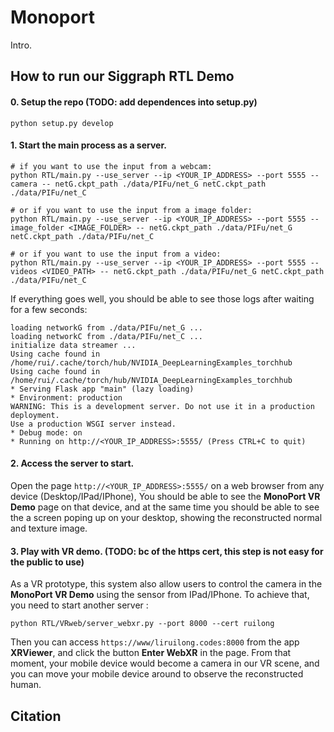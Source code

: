 # Monoport

Intro.

## How to run our Siggraph RTL Demo

#### 0. Setup the repo (TODO: add dependences into setup.py)
```
python setup.py develop
```

#### 1. Start the main process as a server. 
```
# if you want to use the input from a webcam:
python RTL/main.py --use_server --ip <YOUR_IP_ADDRESS> --port 5555 --camera -- netG.ckpt_path ./data/PIFu/net_G netC.ckpt_path ./data/PIFu/net_C

# or if you want to use the input from a image folder:
python RTL/main.py --use_server --ip <YOUR_IP_ADDRESS> --port 5555 --image_folder <IMAGE_FOLDER> -- netG.ckpt_path ./data/PIFu/net_G netC.ckpt_path ./data/PIFu/net_C

# or if you want to use the input from a video:
python RTL/main.py --use_server --ip <YOUR_IP_ADDRESS> --port 5555 --videos <VIDEO_PATH> -- netG.ckpt_path ./data/PIFu/net_G netC.ckpt_path ./data/PIFu/net_C
```

If everything goes well, you should be able to see those logs after waiting for a few seconds:

    loading networkG from ./data/PIFu/net_G ...
    loading networkC from ./data/PIFu/net_C ...
    initialize data streamer ...
    Using cache found in /home/rui/.cache/torch/hub/NVIDIA_DeepLearningExamples_torchhub
    Using cache found in /home/rui/.cache/torch/hub/NVIDIA_DeepLearningExamples_torchhub
    * Serving Flask app "main" (lazy loading)
    * Environment: production
    WARNING: This is a development server. Do not use it in a production deployment.
    Use a production WSGI server instead.
    * Debug mode: on
    * Running on http://<YOUR_IP_ADDRESS>:5555/ (Press CTRL+C to quit)

#### 2. Access the server to start.
Open the page `http://<YOUR_IP_ADDRESS>:5555/` on a web browser from any device (Desktop/IPad/IPhone), You should be able to see the **MonoPort VR Demo** page on that device, and at the same time you should be able to see the a screen poping up on your desktop, showing the reconstructed normal and texture image.

#### 3. Play with VR demo. (TODO: bc of the https cert, this step is not easy for the public to use)
As a VR prototype, this system also allow users to control the camera in the **MonoPort VR Demo** using the sensor from IPad/IPhone. To achieve that, you need to start another server :
```
python RTL/VRweb/server_webxr.py --port 8000 --cert ruilong
```

Then you can access `https://www/liruilong.codes:8000` from the app **XRViewer**, and click the button **Enter WebXR** in the page. From that moment, your mobile device would become a camera in our VR scene, and you can move your mobile device around to observe the reconstructed human.

## Citation